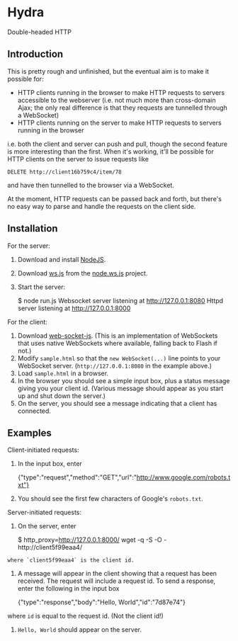 # Hydra

Double-headed HTTP

## Introduction

This is pretty rough and unfinished, but the eventual aim is to make it
possible for:

  * HTTP clients running in the browser to make HTTP requests to servers
  accessible to the webserver (i.e. not much more than cross-domain Ajax;
  the only real difference is that they requests are tunnelled through a
  WebSocket)
  * HTTP clients running on the server to make HTTP requests to servers
  running in the browser
  
i.e. both the client and server can push and pull, though the second feature
is more interesting than the first.  When it's working, it'll be possible
for HTTP clients on the server to issue requests like

    DELETE http://client16b759c4/item/78

and have then tunnelled to the browser via a WebSocket.

At the moment, HTTP requests can be passed back and forth, but there's no
easy way to parse and handle the requests on the client side.

## Installation

For the server:

  1. Download and install [NodeJS](http://nodejs.org/#download).
  1. Download [ws.js](http://github.com/ncr/node.ws.js/raw/master/lib/ws.js) from
    the [node.ws.js](http://github.com/ncr/node.ws.js) project.
  1. Start the server:

        $ node run.js 
        Websocket server listening at http://127.0.0.1:8080
        Httpd server listening at http://127.0.0.1:8000

For the client:

  1. Download [web-socket-js](http://github.com/gimite/web-socket-js).
  (This is an implementation of WebSockets that uses native WebSockets where
  available, falling back to Flash if not.)
  1. Modify `sample.html` so that the `new WebSocket(...)` line points to
  your WebSocket server.  (`http://127.0.0.1:8080` in the example above.)
  1. Load `sample.html` in a browser.
  1. In the browser you should see a simple input box, plus a status message
  giving you your client id.  (Various message should appear as you start up
  and shut down the server.)
  1. On the server, you should see a message indicating that a client has
  connected.
  
## Examples

Client-initiated requests:

  1. In the input box, enter

        {"type":"request","method":"GET","url":"http://www.google.com/robots.txt"}

  1. You should see the first few characters of Google's `robots.txt`.

Server-initiated requests:

  1. On the server, enter

        $ http_proxy=http://127.0.0.1:8000/ wget -q -S -O - http://client5f99eaa4/

    where `client5f99eaa4` is the client id.
  1. A message will appear in the client showing that a request has been
  received.  The request will include a request id.  To send a response, enter the
  following in the input box 

        {"type":"response","body":"Hello, World","id":"7d87e74"}

  where `id` is equal to the request id.  (Not the client id!)
  1. `Hello, World` should appear on the server.
     
  
